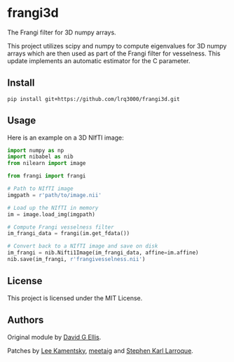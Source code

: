 # frangi3d

The Frangi filter for 3D numpy arrays.

This project utilizes scipy and numpy to compute eigenvalues for 3D numpy arrays which are then used as part of the Frangi filter for vesselness. This update implements an automatic estimator for the C parameter.

## Install

`pip install git+https://github.com/lrq3000/frangi3d.git`

## Usage

Here is an example on a 3D NIfTI image:

```python
import numpy as np
import nibabel as nib
from nilearn import image

from frangi import frangi

# Path to NIfTI image
imgpath = r'path/to/image.nii'

# Load up the NIfTI in memory
im = image.load_img(imgpath)

# Compute Frangi vesselness filter
im_frangi_data = frangi(im.get_fdata())

# Convert back to a NIfTI image and save on disk
im_frangi = nib.Nifti1Image(im_frangi_data, affine=im.affine)
nib.save(im_frangi, r'frangivesselness.nii')
```

## License

This project is licensed under the MIT License.

## Authors

Original module by [David G Ellis](https://github.com/ellisdg).

Patches by [Lee Kamentsky](https://github.com/LeeKamentsky), [meetaig](https://github.com/meetaig) and [Stephen Karl Larroque](https://github.com/lrq3000).
